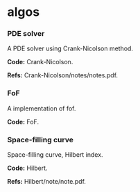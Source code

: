 # algos

### PDE solver
A PDE solver using Crank-Nicolson method.

**Code:** Crank-Nicolson.

**Refs:** Crank-Nicolson/notes/notes.pdf.

### FoF 
A implementation of fof.

**Code:** FoF.

### Space-filling curve 
Space-filling curve, Hilbert index.

**Code:** Hilbert.

**Refs:** Hilbert/note/note.pdf.



